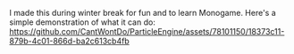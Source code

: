 
I made this during winter break for fun and to learn Monogame.
Here's a simple demonstration of what it can do: 
https://github.com/CantWontDo/ParticleEngine/assets/78101150/18373c11-879b-4c01-866d-ba2c613cb4fb
